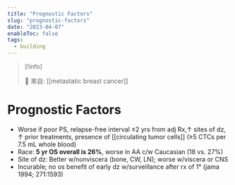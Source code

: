 ```yaml
---
title: "Prognostic Factors"
slug: "prognostic-factors"
date: "2023-04-07"
enableToc: false
tags:
  - building
---
```


> [!info]
>
> 🌱 來自: [[metastatic breast cancer]]

# Prognostic Factors

- Worse if poor PS, relapse-free interval ≤2 yrs from adj Rx,↑ sites of dz, ↑ prior treatments,
  presence of [[circulating tumor cells]] (≥5 CTCs per 7.5 mL whole blood)
- Race: **5 yr OS overall is 26%**, worse in AA c/w Caucasian (18 vs. 27%)
- Site of dz: Better w/nonviscera (bone, CW, LN); worse w/viscera or CNS
- Incurable; no os benefit of early dz w/surveillance after rx of 1° (jama 1994; 271:1593)
